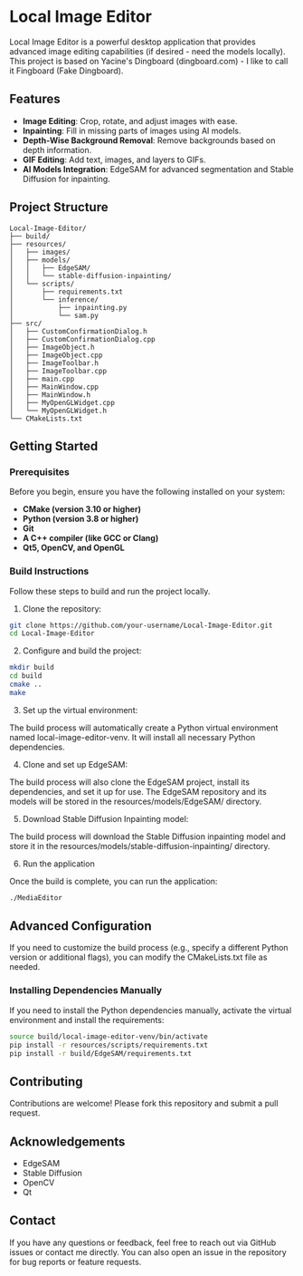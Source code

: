 # Local Image Editor

Local Image Editor is a powerful desktop application that provides advanced image editing capabilities (if desired - need the models locally). This project is based on Yacine's Dingboard (dingboard.com) - I like to call it Fingboard (Fake Dingboard).

## Features

- **Image Editing**: Crop, rotate, and adjust images with ease.
- **Inpainting**: Fill in missing parts of images using AI models.
- **Depth-Wise Background Removal**: Remove backgrounds based on depth information.
- **GIF Editing**: Add text, images, and layers to GIFs.
- **AI Models Integration**: EdgeSAM for advanced segmentation and Stable Diffusion for inpainting.

## Project Structure

```plaintext
Local-Image-Editor/
├── build/
├── resources/
│   ├── images/
│   ├── models/
│   │   ├── EdgeSAM/
│   │   └── stable-diffusion-inpainting/
│   └── scripts/
│       ├── requirements.txt
│       └── inference/
│           ├── inpainting.py
│           └── sam.py
├── src/
│   ├── CustomConfirmationDialog.h
│   ├── CustomConfirmationDialog.cpp
│   ├── ImageObject.h
│   ├── ImageObject.cpp
│   ├── ImageToolbar.h
│   ├── ImageToolbar.cpp
│   ├── main.cpp
│   ├── MainWindow.cpp
│   ├── MainWindow.h
│   ├── MyOpenGLWidget.cpp
│   └── MyOpenGLWidget.h
└── CMakeLists.txt
```

## Getting Started
### Prerequisites
Before you begin, ensure you have the following installed on your system:
- **CMake (version 3.10 or higher)**
- **Python (version 3.8 or higher)**
- **Git**
- **A C++ compiler (like GCC or Clang)**
- **Qt5, OpenCV, and OpenGL**

### Build Instructions
Follow these steps to build and run the project locally.

1. Clone the repository:

```bash
git clone https://github.com/your-username/Local-Image-Editor.git
cd Local-Image-Editor
```

2. Configure and build the project:

```bash
mkdir build
cd build
cmake ..
make
```

3. Set up the virtual environment:

The build process will automatically create a Python virtual environment named local-image-editor-venv. It will install all necessary Python dependencies.

4. Clone and set up EdgeSAM:

The build process will also clone the EdgeSAM project, install its dependencies, and set it up for use. The EdgeSAM repository and its models will be stored in the resources/models/EdgeSAM/ directory.

5. Download Stable Diffusion Inpainting model:

The build process will download the Stable Diffusion inpainting model and store it in the resources/models/stable-diffusion-inpainting/ directory.

6. Run the application

Once the build is complete, you can run the application:

```bash
./MediaEditor
```

## Advanced Configuration
If you need to customize the build process (e.g., specify a different Python version or additional flags), you can modify the CMakeLists.txt file as needed.

### Installing Dependencies Manually
If you need to install the Python dependencies manually, activate the virtual environment and install the requirements:

```bash
source build/local-image-editor-venv/bin/activate
pip install -r resources/scripts/requirements.txt
pip install -r build/EdgeSAM/requirements.txt
```

## Contributing
Contributions are welcome! Please fork this repository and submit a pull request.

## Acknowledgements
- EdgeSAM
- Stable Diffusion
- OpenCV
- Qt

## Contact
If you have any questions or feedback, feel free to reach out via GitHub issues or contact me directly. You can also open an issue in the repository for bug reports or feature requests.
